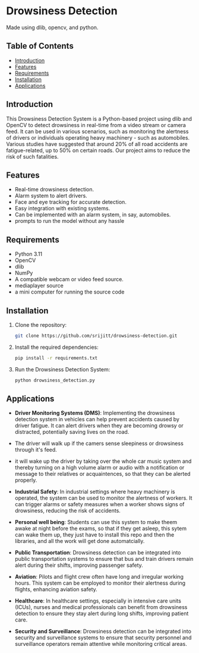 # Drowsiness Detection
Made using dlib, opencv, and python.

## Table of Contents
- [Introduction](#introduction)
- [Features](#features)
- [Requirements](#requirements)
- [Installation](#installation)
- [Applications](#appplications)

## Introduction

This Drowsiness Detection System is a Python-based project using dlib and OpenCV to detect drowsiness in real-time from a video stream or camera feed. It can be used in various scenarios, such as monitoring the alertness of drivers or individuals operating heavy machinery - such as automobiles. Various studies have suggested that around 20% of all road accidents are fatigue-related, up to 50% on certain roads. Our project aims to reduce the risk of such fatalities.

## Features

- Real-time drowsiness detection.
- Alarm system to alert drivers.
- Face and eye tracking for accurate detection.
- Easy integration with existing systems.
- Can be implemented with an alarm system, in say, automobiles.
- prompts to run the model without any hassle
  

## Requirements

- Python 3.11
- OpenCV
- dlib
- NumPy
- A compatible webcam or video feed source.
- mediaplayer source
- a mini computer for running the source code

## Installation

1. Clone the repository:
   ```bash
   git clone https://github.com/srijitt/drowsiness-detection.git
   
2. Install the required dependencies:
   ```bash
   pip install -r requirements.txt 

3. Run the Drowsiness Detection System:
   ```bash
   python drowsiness_detection.py

## Applications
- **Driver Monitoring Systems (DMS)**: Implementing the drowsiness detection system in vehicles can help prevent accidents caused by driver fatigue. It can alert drivers when they are becoming drowsy or distracted, potentially saving lives on the road.
- The driver will walk up if the camers sense sleepiness or drowsiness through it's feed.
- it will wake up the driver by taking over the whole car music system and thereby turning on a high volume alarm or audio with a notification or message to their relatives or acquaintences, so that they can be alerted properly.

- **Industrial Safety**: In industrial settings where heavy machinery is operated, the system can be used to monitor the alertness of workers. It can trigger alarms or safety measures when a worker shows signs of drowsiness, reducing the risk of accidents.
- **Personal well being**: Students can use this system to make theem awake at night before the exams, so that if they get asleep, this sytem can wake them up, they just have to install this repo and then the libraries, and all the work will get done automatcially.

- **Public Transportation**: Drowsiness detection can be integrated into public transportation systems to ensure that bus and train drivers remain alert during their shifts, improving passenger safety.

- **Aviation**: Pilots and flight crew often have long and irregular working hours. This system can be employed to monitor their alertness during flights, enhancing aviation safety.

- **Healthcare**: In healthcare settings, especially in intensive care units (ICUs), nurses and medical professionals can benefit from drowsiness detection to ensure they stay alert during long shifts, improving patient care.

- **Security and Surveillance**: Drowsiness detection can be integrated into security and surveillance systems to ensure that security personnel and surveillance operators remain attentive while monitoring critical areas.

